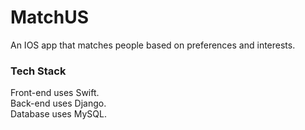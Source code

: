 # MatchUS
An IOS app that matches people based on preferences and interests.

### Tech Stack
Front-end uses Swift.  
Back-end uses Django.  
Database uses MySQL.  
